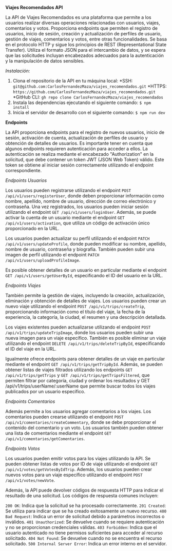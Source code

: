 **Viajes Recomendados API**

La API de Viajes Recomendados es una plataforma que permite a los usuarios realizar diversas operaciones relacionadas con usuarios, viajes, comentarios y votos. Proporciona endpoints que permiten el registro de usuarios, inicio de sesión, creación y actualización de perfiles de usuario, gestión de viajes, comentarios y votos, entre otras funcionalidades. Se basa en el protocolo HTTP y sigue los principios de REST (Representational State Transfer). Utiliza el formato JSON para el intercambio de datos, y se espera que las solicitudes incluyan encabezados adecuados para la autenticación y la manipulación de datos sensibles.

_Instalación:_

1. Clona el repositorio de la API en tu máquina local:
   \*SSH:
   `git@github.com:CarlosFernandezMaza/viajes_recomendados.git`
   \*HTTPS:
   `https://github.com/CarlosFernandezMaza/viajes_recomendados.git`
   \*GitHub CLI:
   `gh repo clone CarlosFernandezMaza/viajes_recomendados`
2. Instala las dependencias ejecutando el siguiente comando:
   `$ npm install`
3. Inicia el servidor de desarrollo con el siguiente comando:
   `$ npm run dev`

**Endpoints**

La API proporciona endpoints para el registro de nuevos usuarios, inicio de sesión, activación de cuenta, actualización de perfiles de usuario y obtención de detalles de usuarios. Es importante tener en cuenta que algunos endpoints requieren autenticación para acceder a ellos. La autenticación se realiza mediante el encabezado "Authorization" en la solicitud, que debe contener un token JWT (JSON Web Token) válido. Este token se obtiene al iniciar sesión correctamente utilizando el endpoint correspondiente.

_Endpoints Usuarios_

Los usuarios pueden registrarse utilizando el endpoint `POST /api/v1/users/registerUser`, donde deben proporcionar información como nombre, apellido, nombre de usuario, dirección de correo electrónico y contraseña. Una vez registrados, los usuarios pueden iniciar sesión utilizando el endpoint `GET /api/v1/users/loginUser`. Además, se puede activar la cuenta de un usuario mediante el endpoint `GET /api/v1/users/activation`, que utiliza un código de activación único proporcionado en la URL.

Los usuarios pueden actualizar su perfil utilizando el endpoint `PATCH /api/v1/users/updateProfile`, donde pueden modificar su nombre, apellido, nombre de usuario, contraseña y biografía. También pueden subir una imagen de perfil utilizando el endpoint `PATCH /api/v1/users/uploadProfileImage`.

Es posible obtener detalles de un usuario en particular mediante el endpoint `GET /api/v1/users/getUserById`, especificando el ID del usuario en la URL.

_Endpoints Viajes_

También permite la gestión de viajes, incluyendo la creación, actualización, eliminación y obtención de detalles de viajes. Los usuarios pueden crear un nuevo viaje utilizando el endpoint `POST /api/v1/trips/createTrip`, proporcionando información como el título del viaje, la fecha de la experiencia, la categoría, la ciudad, el resumen y una descripción detallada.

Los viajes existentes pueden actualizarse utilizando el endpoint `POST /api/v1/trips/updateTripImage`, donde los usuarios pueden subir una nueva imagen para un viaje específico. También es posible eliminar un viaje utilizando el endpoint `DELETE /api/v1/trips/deleteTripById`, especificando el ID del viaje en la URL.

Igualmente ofrece endpoints para obtener detalles de un viaje en particular mediante el endpoint `GET /api/v1/trips/getTripById`. Además, se pueden obtener listas de viajes filtrados utilizando los endpoints `GET /api/v1/trips/getTrips` y `GET /api/v1/trips/getTripsFiltered`, que permiten filtrar por categoría, ciudad y ordenar los resultados  y GET /api/v1/trips/userName/:userName que permite buscar todos los viajes publicados por un usuario especifico.

_Endpoints Comentarios_

Además permite a los usuarios agregar comentarios a los viajes. Los comentarios pueden crearse utilizando el endpoint `POST /api/v1/comentaries/createCommentary`, donde se debe proporcionar el contenido del comentario y un voto. Los usuarios también pueden obtener una lista de comentarios mediante el endpoint `GET /api/v1/comentaries/getComentaries`.

_Endpoints Votos_

Los usuarios pueden emitir votos para los viajes utilizando la API. Se pueden obtener listas de votos por ID de viaje utilizando el endpoint `GET /api/v1/votes/getVotesByIdTrip`. Además, los usuarios pueden crear nuevos votos para un viaje específico utilizando el endpoint `POST /api/v1/votes/newVote`.

Además, la API puede devolver códigos de respuesta HTTP para indicar el resultado de una solicitud. Los códigos de respuesta comunes incluyen:

`200 OK`: Indica que la solicitud se ha procesado correctamente.
`201 Created`: Se utiliza para indicar que se ha creado exitosamente un nuevo recurso.
`400 Bad Request`: Indica un error de solicitud debido a parámetros incorrectos o inválidos.
`401 Unauthorized`: Se devuelve cuando se requiere autenticación y no se proporcionan credenciales válidas.
`403 Forbidden`: Indica que el usuario autenticado no tiene permisos suficientes para acceder al recurso solicitado.
`404 Not Found`: Se devuelve cuando no se encuentra el recurso solicitado.
`500 Internal Server Error`: Indica un error interno en el servidor.


